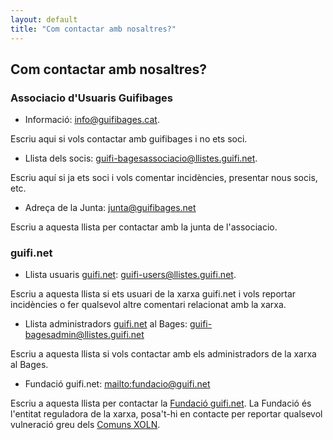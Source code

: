 ```yaml
---
layout: default
title: "Com contactar amb nosaltres?"
---
```

## Com contactar amb nosaltres?

### Associacio d'Usuaris Guifibages
* Informació: [info@guifibages.cat](mailto:info@guifibages.cat).

Escriu aqui si vols contactar amb guifibages i no ets soci.

* Llista dels socis: [guifi-bagesassociacio@llistes.guifi.net](mailto:guifi-bagesassociacio@llistes.guifi.net).

Escriu aquí si ja ets soci i vols comentar incidències, presentar nous socis, etc.

* Adreça de la Junta: [junta@guifibages.net](mailto:junta@guifibages.net)

Escriu a aquesta llista per contactar amb la junta de l'associacio.

### guifi.net
* Llista usuaris [guifi.net](https://guifi.net): [guifi-users@llistes.guifi.net](mailto:guifi-users@llistes.guifi.net).

Escriu a aquesta llista si ets usuari de la xarxa guifi.net i vols reportar incidències o fer qualsevol altre comentari relacionat amb la xarxa.

* Llista administradors [guifi.net](https://guifi.net) al Bages: [guifi-bagesadmin@llistes.guifi.net](mailto:guifi-bagesadmins@llistes.guifi.net)

Escriu a aquesta llista si vols contactar amb els administradors de la xarxa al Bages.

* Fundació guifi.net: [mailto:fundacio@guifi.net](mailto:fundacio@guifi.net)

Escriu a aquesta llista per contactar la [ Fundació guifi.net](http://fundacio.guifi.net). La Fundació és l'entitat reguladora de la xarxa, posa't-hi en contacte per reportar qualsevol vulneració greu dels [Comuns XOLN](https://guifi.net/ComunsXOLN).
